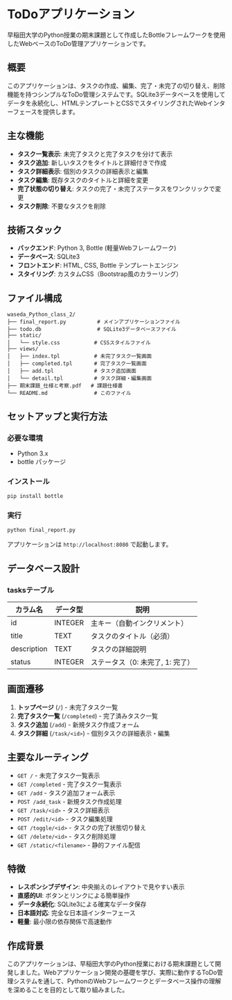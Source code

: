 # ToDoアプリケーション

早稲田大学のPython授業の期末課題として作成したBottleフレームワークを使用したWebベースのToDo管理アプリケーションです。

## 概要

このアプリケーションは、タスクの作成、編集、完了・未完了の切り替え、削除機能を持つシンプルなToDo管理システムです。SQLite3データベースを使用してデータを永続化し、HTMLテンプレートとCSSでスタイリングされたWebインターフェースを提供します。

## 主な機能

- **タスク一覧表示**: 未完了タスクと完了タスクを分けて表示
- **タスク追加**: 新しいタスクをタイトルと詳細付きで作成
- **タスク詳細表示**: 個別のタスクの詳細表示と編集
- **タスク編集**: 既存タスクのタイトルと詳細を変更
- **完了状態の切り替え**: タスクの完了・未完了ステータスをワンクリックで変更
- **タスク削除**: 不要なタスクを削除

## 技術スタック

- **バックエンド**: Python 3, Bottle (軽量Webフレームワーク)
- **データベース**: SQLite3
- **フロントエンド**: HTML, CSS, Bottle テンプレートエンジン
- **スタイリング**: カスタムCSS（Bootstrap風のカラーリング）

## ファイル構成

```
waseda_Python_class_2/
├── final_report.py          # メインアプリケーションファイル
├── todo.db                  # SQLite3データベースファイル
├── static/
│   └── style.css           # CSSスタイルファイル
├── views/
│   ├── index.tpl           # 未完了タスク一覧画面
│   ├── completed.tpl       # 完了タスク一覧画面
│   ├── add.tpl             # タスク追加画面
│   └── detail.tpl          # タスク詳細・編集画面
├── 期末課題_仕様と考察.pdf   # 課題仕様書
└── README.md               # このファイル
```

## セットアップと実行方法

### 必要な環境
- Python 3.x
- bottle パッケージ

### インストール
```bash
pip install bottle
```

### 実行
```bash
python final_report.py
```

アプリケーションは `http://localhost:8080` で起動します。

## データベース設計

### tasksテーブル
| カラム名 | データ型 | 説明 |
|---------|---------|------|
| id | INTEGER | 主キー（自動インクリメント） |
| title | TEXT | タスクのタイトル（必須） |
| description | TEXT | タスクの詳細説明 |
| status | INTEGER | ステータス（0: 未完了, 1: 完了） |

## 画面遷移

1. **トップページ** (`/`) - 未完了タスク一覧
2. **完了タスク一覧** (`/completed`) - 完了済みタスク一覧
3. **タスク追加** (`/add`) - 新規タスク作成フォーム
4. **タスク詳細** (`/task/<id>`) - 個別タスクの詳細表示・編集

## 主要なルーティング

- `GET /` - 未完了タスク一覧表示
- `GET /completed` - 完了タスク一覧表示
- `GET /add` - タスク追加フォーム表示
- `POST /add_task` - 新規タスク作成処理
- `GET /task/<id>` - タスク詳細表示
- `POST /edit/<id>` - タスク編集処理
- `GET /toggle/<id>` - タスクの完了状態切り替え
- `GET /delete/<id>` - タスク削除処理
- `GET /static/<filename>` - 静的ファイル配信

## 特徴

- **レスポンシブデザイン**: 中央揃えのレイアウトで見やすい表示
- **直感的UI**: ボタンとリンクによる簡単操作
- **データ永続化**: SQLite3による確実なデータ保存
- **日本語対応**: 完全な日本語インターフェース
- **軽量**: 最小限の依存関係で高速動作

## 作成背景

このアプリケーションは、早稲田大学のPython授業における期末課題として開発しました。Webアプリケーション開発の基礎を学び、実際に動作するToDo管理システムを通して、PythonのWebフレームワークとデータベース操作の理解を深めることを目的として取り組みました。
